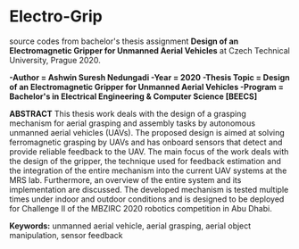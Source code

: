 # Electro-Grip
source codes from bachelor's thesis assignment **Design of an Electromagnetic Gripper for Unmanned Aerial Vehicles** at Czech Technical University, Prague 2020. 

**-Author = Ashwin Suresh Nedungadi 
-Year = 2020 
-Thesis Topic = Design of an Electromagnetic Gripper for Unmanned Aerial Vehicles
-Program = Bachelor's in Electrical Engineering & Computer Science [BEECS]**

**ABSTRACT**
This thesis work deals with the design of a grasping mechanism for
aerial grasping and assembly tasks by autonomous unmanned aerial
vehicles (UAVs). The proposed design is aimed at solving ferromagnetic
grasping by UAVs and has onboard sensors that detect and provide
reliable feedback to the UAV. The main focus of the work deals with
the design of the gripper, the technique used for feedback estimation and the integration of the entire mechanism into the current UAV systems at the MRS lab. Furthermore, an overview of the entire system and its implementation are discussed. The developed mechanism is tested multiple times under indoor and outdoor conditions and is designed to be deployed for Challenge II of the MBZIRC 2020 robotics competition in Abu Dhabi.

**Keywords:** unmanned aerial vehicle, aerial grasping, aerial object manipulation, sensor feedback



